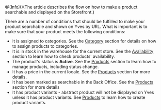 @(Info)()(The article describes the flow on how to make a product searchable and displayed on the Storefront.)

There are a number of conditions that should be fulfilled to make your product searchable and shown on Yves by URL. What is important is to make sure that your product meets the following conditions:

* It is assigned to categories. See the [Category](https://documentation.spryker.com/v4/docs/assigning-products-to-categories) section for details on how to assign products to categories.
* It is in stock in the warehouse for the current store. See the [Availability](https://documentation.spryker.com/v4/docs/managing-products-availability) section to learn how to check products' availability.
* The product's status is **Active**. See the [Products](https://documentation.spryker.com/v4/docs/managing-products#activating-a-product) section to learn how to manage products, including status change.
* It has a price in the current locale. See the [Products](https://documentation.spryker.com/v4/docs/managing-products) section for more details.
* It has been marked as searchable in the Back Office. See the [Products](https://documentation.spryker.com/v4/docs/concrete-product-reference-information) section for more details
* It has product variants - abstract product will not be displayed on Yves unless it has product variants. See [Products](https://documentation.spryker.com/v4/docs/creating-a-product-variant) to learn how to create product variants.